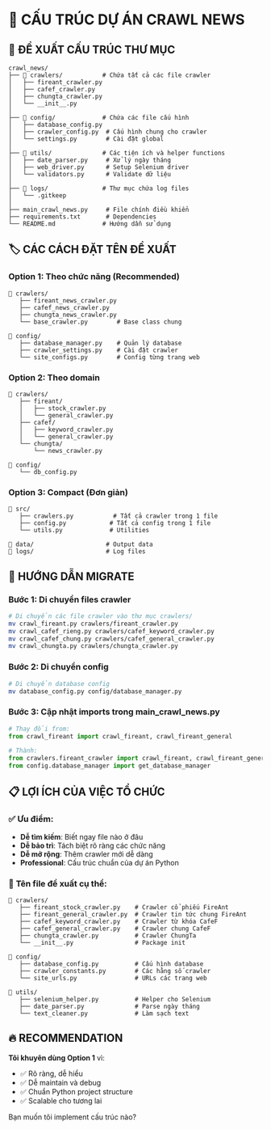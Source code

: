 # 📁 CẤU TRÚC DỰ ÁN CRAWL NEWS

## 🎯 **ĐỀ XUẤT CẤU TRÚC THƯ MỤC**

```
crawl_news/
├── 📁 crawlers/           # Chứa tất cả các file crawler
│   ├── fireant_crawler.py
│   ├── cafef_crawler.py
│   ├── chungta_crawler.py
│   └── __init__.py
│
├── 📁 config/             # Chứa các file cấu hình
│   ├── database_config.py
│   ├── crawler_config.py  # Cấu hình chung cho crawler
│   └── settings.py        # Cài đặt global
│
├── 📁 utils/              # Các tiện ích và helper functions
│   ├── date_parser.py     # Xử lý ngày tháng
│   ├── web_driver.py      # Setup Selenium driver
│   └── validators.py      # Validate dữ liệu
│
├── 📁 logs/               # Thư mục chứa log files
│   └── .gitkeep
│
├── main_crawl_news.py     # File chính điều khiển
├── requirements.txt       # Dependencies
└── README.md             # Hướng dẫn sử dụng
```

## 🏷️ **CÁC CÁCH ĐẶT TÊN ĐỀ XUẤT**

### **Option 1: Theo chức năng (Recommended)**
```
📁 crawlers/
   ├── fireant_news_crawler.py
   ├── cafef_news_crawler.py  
   ├── chungta_news_crawler.py
   └── base_crawler.py        # Base class chung

📁 config/
   ├── database_manager.py    # Quản lý database
   ├── crawler_settings.py    # Cài đặt crawler
   └── site_configs.py        # Config từng trang web
```

### **Option 2: Theo domain**
```
📁 crawlers/
   ├── fireant/
   │   ├── stock_crawler.py
   │   └── general_crawler.py
   ├── cafef/
   │   ├── keyword_crawler.py
   │   └── general_crawler.py
   └── chungta/
       └── news_crawler.py

📁 config/
   └── db_config.py
```

### **Option 3: Compact (Đơn giản)**
```
📁 src/
   ├── crawlers.py           # Tất cả crawler trong 1 file
   ├── config.py            # Tất cả config trong 1 file
   └── utils.py             # Utilities

📁 data/                    # Output data
📁 logs/                    # Log files
```

## 🚀 **HƯỚNG DẪN MIGRATE**

### **Bước 1: Di chuyển files crawler**
```bash
# Di chuyển các file crawler vào thư mục crawlers/
mv crawl_fireant.py crawlers/fireant_crawler.py
mv crawl_cafef_rieng.py crawlers/cafef_keyword_crawler.py
mv crawl_cafef_chung.py crawlers/cafef_general_crawler.py
mv crawl_chungta.py crawlers/chungta_crawler.py
```

### **Bước 2: Di chuyển config**
```bash
# Di chuyển database config
mv database_config.py config/database_manager.py
```

### **Bước 3: Cập nhật imports trong main_crawl_news.py**
```python
# Thay đổi from:
from crawl_fireant import crawl_fireant, crawl_fireant_general

# Thành:
from crawlers.fireant_crawler import crawl_fireant, crawl_fireant_general
from config.database_manager import get_database_manager
```

## 📋 **LỢI ÍCH CỦA VIỆC TỔ CHỨC**

### ✅ **Ưu điểm:**
- **Dễ tìm kiếm**: Biết ngay file nào ở đâu
- **Dễ bảo trì**: Tách biệt rõ ràng các chức năng
- **Dễ mở rộng**: Thêm crawler mới dễ dàng
- **Professional**: Cấu trúc chuẩn của dự án Python

### 🎯 **Tên file đề xuất cụ thể:**
```
📁 crawlers/
   ├── fireant_stock_crawler.py    # Crawler cổ phiếu FireAnt
   ├── fireant_general_crawler.py  # Crawler tin tức chung FireAnt
   ├── cafef_keyword_crawler.py    # Crawler từ khóa CafeF
   ├── cafef_general_crawler.py    # Crawler chung CafeF
   ├── chungta_crawler.py          # Crawler ChungTa
   └── __init__.py                 # Package init

📁 config/
   ├── database_config.py          # Cấu hình database
   ├── crawler_constants.py        # Các hằng số crawler
   └── site_urls.py                # URLs các trang web

📁 utils/
   ├── selenium_helper.py          # Helper cho Selenium
   ├── date_parser.py              # Parse ngày tháng
   └── text_cleaner.py             # Làm sạch text
```

## 🔥 **RECOMMENDATION**

**Tôi khuyên dùng Option 1** vì:
- ✅ Rõ ràng, dễ hiểu
- ✅ Dễ maintain và debug
- ✅ Chuẩn Python project structure
- ✅ Scalable cho tương lai

Bạn muốn tôi implement cấu trúc nào?
